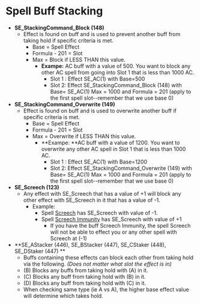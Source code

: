 # Spell Buff Stacking



* **SE_StackingCommand_Block (148)**
  * Effect is found on buff and is used to prevent another buff from taking hold if specific criteria is met.
    * Base = Spell Effect
    * Formula - 201 = Slot
    * Max = Block if LESS THAN this value.
      * **Exampe:** AC buff with a value of 500. You want to block any other AC spell from going into Slot 1 that is less than 1000 AC.
        * Slot 1 : Effect SE_AC(1) with Base=500 
        * Slot 2:  Effect SE_StackingCommand_Block (148) with Base= SE_AC(1) Max = 1000 and Formula = 201 (apply to the first spell slot--remember that we use base 0)
* **SE_StackingCommand_Overwrite (149)**
  * Effect is found on buff and is used to overwrite another buff if specific criteria is met.
    * Base = Spell Effect
    * Formula - 201 = Slot
    * Max = Overwrite if LESS THAN this value.
      * **Exampe: **AC buff with a value of 1200. You want to overwrite any other AC spell in Slot 1 that is less than 1000 AC.
        * Slot 1 : Effect SE_AC(1) with Base=1200 
        * Slot 2:  Effect SE_StackingCommand_Overwrite (149) with Base= SE_AC(1) Max = 1000 and Formula = 201 (apply to the first spell slot--remember that we use base 0)
* **SE_Screech (123)**
  * Any effect with SE_Screech that has a value of +1 will block any other effect with SE_Screech in it that has a value of -1.
    * Example:
      * Spell [Screech](http://lucy.allakhazam.com/spell.html?id=1383&source=Live) has SE_Screech with value of -1. 
      * Spell [Screech Immunity](http://lucy.allakhazam.com/spell.html?id=2785&source=Live) has SE_Screech with value of +1
        * If you have the buff Screech Immunity, the spell Screech will not be able to effect you or any other spell with Screech at (-1)
* **SE_AStacker (446), SE_BStacker (447), SE_CStaker (448), SE_DStaker (447) **
  * Buffs containing these effects can block each other from taking hold via the following. _(Does not matter what slot the effect is in)_
  * (B) Blocks any buffs from taking hold with (A) in it.
  * (C) Blocks any buff from taking hold with (B) in it.
  * (D) Blocks any buff from taking hold with (C) in it.
  * When checking same type (ie A vs A), the higher base effect value will determine which takes hold.
